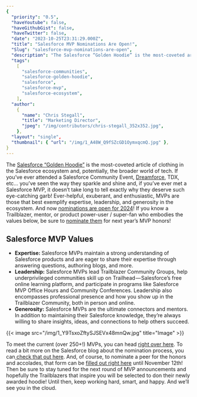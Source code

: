 ```yaml
---
{
  "priority": "0.5",
  "haveYoutube": false,
  "haveGithubGist": false,
  "haveTwitter": false,
  "date": "2023-10-25T23:31:29.000Z",
  "title": "Salesforce MVP Nominations Are Open!",
  "Slug": "salesforce-mvp-nominations-are-open",
  "description": "The Salesforce “Golden Hoodie” is the most-coveted article of clothing in the Salesforce ecosystem and, potentially, the broader world of tech. If you’ve ever attended a Salesforce Community Event, Dreamforce, TDX, etc… you’ve seen the way they sparkle and shine and, if you’ve ever met a Salesforce MVP, it doesn’t take long to tell exactly why they deserve such eye-catching garb!.",
  "tags":
    [
      "salesforce-communities",
      "salesforce-golden-hoodie",
      "salesforce",
      "salesforce-mvp",
      "salesforce-ecosystem",
    ],
  "author":
    {
      "name": "Chris Stegall",
      "title": "Marketing Director",
      "jpeg": "/img/contributors/chris-stegall_352x352.jpg",
    },
  "layout": "single",
  "thumbnail": { "url": "/img/1_A48W_Q9fSZcGD1OymxqcmQ.jpg" },
}
---
```


The [Salesforce “Golden Hoodie”](https://www.salesforce.com/blog/golden-hoodie-tradition-inspires/) is the most-coveted article of clothing in the Salesforce ecosystem and, potentially, the broader world of tech. If you’ve ever attended a Salesforce Community Event, [Dreamforce](http://wwww.dreamforce.com), TDX, etc… you’ve seen the way they sparkle and shine and, if you’ve ever met a Salesforce MVP, it doesn’t take long to tell exactly why they deserve such eye-catching garb!
Ever-helpful, exuberant, and enthusiastic, MVPs are those that best exemplify expertise, leadership, and generosity in the ecosystem. And now [nominations are open for 2024](https://nominations.salesforcemvps.com/s/start?language=en_US)!
If you know a Trailblazer, mentor, or product power-user / super-fan who embodies the values below, be sure to [nominate them](https://nominations.salesforcemvps.com/s/start?language=en_US) for next year’s MVP honors!

## Salesforce MVP Values

<ul><li><strong>Expertise: </strong>Salesforce MVPs maintain a strong understanding of Salesforce products and are eager to share their expertise through answering questions, authoring blogs, and more.</li><li><strong>Leadership:</strong> Salesforce MVPs lead Trailblazer Community Groups, help underprivileged communities skill up on Trailhead — Salesforce’s free online learning platform, and participate in programs like Salesforce MVP Office Hours and Community Conferences. Leadership also encompasses professional presence and how you show up in the Trailblazer Community, both in person and online.</li><li><strong>Generosity:</strong> Salesforce MVPs are the ultimate connectors and mentors. In addition to maintaining their Salesforce knowledge, they’re always willing to share insights, ideas, and connections to help others succeed.</li></ul>{{< image src="/img/1_Y9TsxoZftySJSEVx48mnQw.jpg" title="Image" >}}

To meet the current (over 250+!) MVPs, you can head [right over here](https://www.salesforce.com/blog/welcome-mvps/).
To read a bit more on the Salesforce blog about the nomination process, you can[ check that out here](https://www.salesforce.com/blog/mvp-nominations/?_gl=1*1l2gawk*_ga*MzYzNjQ5NDYuMTY5NTgzNzg2OQ..*_ga_H6M98GGB18*MTY5ODI2NzgyOS43LjEuMTY5ODI2ODc1MS4wLjAuMA..*_gcl_au*OTQzMDYyMDg5LjE2OTU4MzgzMDE.&_ga=2.8123698.1453348109.1698178898-36364946.1695837869).
And, of course, to nominate a peer for the honors and accolades, that form can be [filled out right here](https://nominations.salesforcemvps.com/s/start?language=en_US) until November 12th!
Then be sure to stay tuned for the next round of MVP announcements and hopefully the Trailblazers that inspire you will be selected to don their newly awarded hoodie!
Until then, keep working hard, smart, and happy. And we’ll see you in the cloud.
